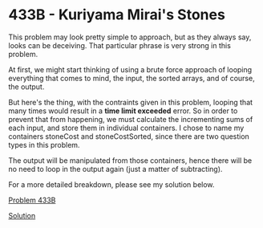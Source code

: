 433B - Kuriyama Mirai's Stones
==============================

This problem may look pretty simple to approach, but as they always say, looks can be deceiving. That particular phrase is very strong in this problem.

At first, we might start thinking of using a brute force approach of looping everything that comes to mind, the input, the sorted arrays, and of course, the output.

But here's the thing, with the contraints given in this problem, looping that many times would result in a **time limit exceeded** error. So in order to prevent that from happening, we must calculate the incrementing sums of each input, and store them in individual containers. I chose to name my containers stoneCost and stoneCostSorted, since there are two question types in this problem.

The output will be manipulated from those containers, hence there will be no need to loop in the output again (just a matter of subtracting).

For a more detailed breakdown, please see my solution below.


[Problem 433B](https://codeforces.com/problemset/problem/433/B)


[Solution](https://codeforces.com/contest/433/submission/44960527)
